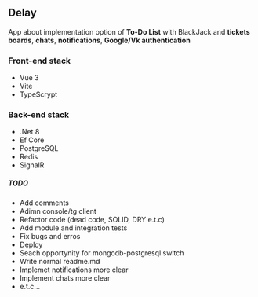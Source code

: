 ## Delay

App about implementation option of **To-Do List** with BlackJack and **tickets boards**, **chats**, **notifications**, **Google/Vk authentication**

### Front-end stack
* Vue 3
* Vite
* TypeScrypt

### Back-end stack
* .Net 8
* Ef Core
* PostgreSQL
* Redis
* SignalR

##### TODO
* Add comments
* Adimn console/tg client
* Refactor code (dead code, SOLID, DRY e.t.c)
* Add module and integration tests
* Fix bugs and erros
* Deploy
* Seach opportynity for mongodb-postgresql switch
* Write normal readme.md
* Implemet notifications more clear
* Implement chats more clear
* e.t.c...
